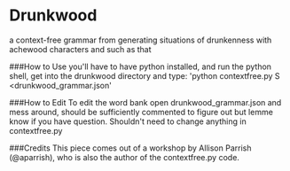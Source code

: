 # Drunkwood
a context-free grammar from generating situations of drunkenness with achewood characters and such as that

###How to Use
you'll have to have python installed, and run the python shell, get into the drunkwood directory and type:
'python contextfree.py S <drunkwood_grammar.json'

###How to Edit
To edit the word bank open drunkwood_grammar.json and mess around, should be sufficiently commented to figure out but lemme know if you have question. Shouldn't need to change anything in contextfree.py

###Credits
This piece comes out of a workshop by Allison Parrish (@aparrish), who is also the author of the contextfree.py code.
